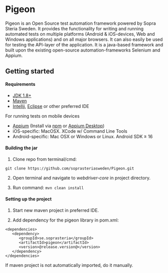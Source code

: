 # Pigeon

Pigeon is an Open Source test automation framework powered by Sopra Steria Sweden. 
It provides the functionality for writing and running automated tests on multiple platforms (Android & iOS-devices, Web and Windows applications) and on all major browsers. 
It can also easily be used for testing the API-layer of the application.
It is a java-based framework and built upon the existing open-source automation-frameworks Selenium and Appium.

## Getting started
#### Requirements
* [JDK 1.8+](https://www.oracle.com/technetwork/java/javase/downloads/index.html)
* [Maven](https://maven.apache.org/)
* [Intellij](https://www.jetbrains.com/idea/), [Eclipse](https://www.eclipse.org/ide/) or other preferred IDE

For running tests on mobile devices
* [Appium](http://appium.io/) (Install via [npm](https://nodejs.org/en/) or [Appium Desktop](https://github.com/appium/appium-desktop/releases/))
* iOS-specific: MacOSX. XCode w/ Command Line Tools
* Android-specific: Mac OSX or Windows or Linux.
                    Android SDK ≥ 16


#### Building the jar
1. Clone repo from terminal/cmd:

`git clone https://github.com/soprasteriasweden/Pigeon.git`

2. Open terminal and navigate to <i>webdriver-core</i> in project directory. 

3. Run command:
`mvn clean install`

#### Setting up the project

1. Start new maven project in preferred IDE.

2. Add dependency for the pigeon library in pom.xml:

```
<dependencies>
   <dependency>
      <groupId>se.soprasteria</groupId>
      <artifactId>pigeon</artifactId>
      <version>@release.version@</version>
   </dependency>
</dependencies>
```

If maven project is not automatically imported, do it manually.

